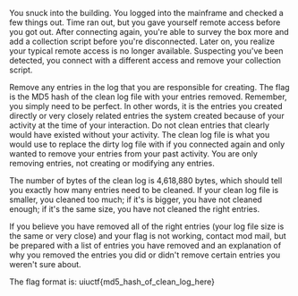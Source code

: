 You snuck into the building. You logged into the mainframe and checked a few things out. Time ran out, but you gave yourself remote access before you got out. After connecting again, you're able to survey the box more and add a collection script before you're disconnected. Later on, you realize your typical remote access is no longer available. Suspecting you've been detected, you connect with a different access and remove your collection script.

Remove any entries in the log that you are responsible for creating. The flag is the MD5 hash of the clean log file with your entries removed. Remember, you simply need to be perfect. In other words, it is the entries you created directly or very closely related entries the system created because of your activity at the time of your interaction. Do not clean entries that clearly would have existed without your activity. The clean log file is what you would use to replace the dirty log file with if you connected again and only wanted to remove your entries from your past activity. You are only removing entries, not creating or modifying any entries.

The number of bytes of the clean log is 4,618,880 bytes, which should tell you exactly how many entries need to be cleaned. If your clean log file is smaller, you cleaned too much; if it's is bigger, you have not cleaned enough; if it's the same size, you have not cleaned the right entries.

If you believe you have removed all of the right entries (your log file size is the same or very close) and your flag is not working, contact mod mail, but be prepared with a list of entries you have removed and an explanation of why you removed the entries you did or didn't remove certain entries you weren't sure about.

The flag format is: uiuctf{md5_hash_of_clean_log_here}
